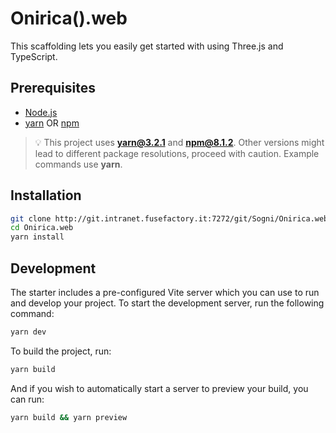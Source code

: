 # Onirica().web

This scaffolding lets you easily get started with using Three.js and TypeScript.

## Prerequisites
 
- [Node.js](https://nodejs.org)
- [yarn](https://yarnpkg.com) OR [npm](https://www.npmjs.com)

> 💡 This project uses **yarn@3.2.1** and **npm@8.1.2**. Other versions might lead to different package resolutions, proceed with caution. Example commands use **yarn**.

## Installation

```bash
git clone http://git.intranet.fusefactory.it:7272/git/Sogni/Onirica.web.git
cd Onirica.web
yarn install
```

## Development

The starter includes a pre-configured Vite server which you can use to run and develop your project. To start the development server, run the following command:

```bash
yarn dev
```

To build the project, run:

```bash
yarn build
```

And if you wish to automatically start a server to preview your build, you can run:

```bash
yarn build && yarn preview
```
